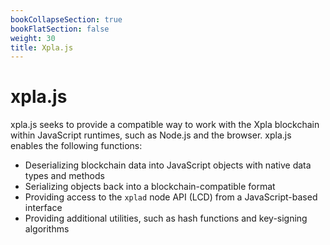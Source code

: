 ```yaml
---
bookCollapseSection: true
bookFlatSection: false
weight: 30
title: Xpla.js
---
```


# xpla.js

xpla.js seeks to provide a compatible way to work with the Xpla blockchain within JavaScript runtimes, such as Node.js and the browser. xpla.js enables the following functions:

- Deserializing blockchain data into JavaScript objects with native data types and methods
- Serializing objects back into a blockchain-compatible format
- Providing access to the `xplad` node API (LCD) from a JavaScript-based interface
- Providing additional utilities, such as hash functions and key-signing algorithms
